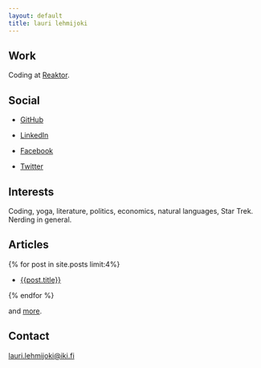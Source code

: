 ```yaml
---
layout: default
title: lauri lehmijoki
---
```

## Work

Coding at [Reaktor](http://www.reaktor.fi/en).

## Social

* [GitHub](https://github.com/laurilehmijoki)

* [LinkedIn](http://fi.linkedin.com/in/laurilehmijoki)

* [Facebook](https://www.facebook.com/lauri.lehmijoki)

* [Twitter](https://twitter.com/#!/laurilehmijoki)

## Interests

Coding, yoga, literature, politics, economics, natural languages, Star Trek. Nerding in general.

## Articles
{% for post in site.posts limit:4%}

* [{{post.title}}]({{post.url}})

{% endfor %}

and [more](/articles.html).

## Contact

lauri.lehmijoki@iki.fi
